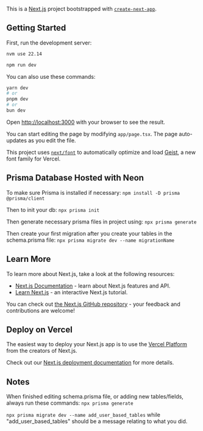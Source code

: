 This is a [Next.js](https://nextjs.org) project bootstrapped with [`create-next-app`](https://nextjs.org/docs/app/api-reference/cli/create-next-app).

## Getting Started

First, run the development server:

```bash
nvm use 22.14

npm run dev
```

You can also use these commands:
```bash
yarn dev
# or
pnpm dev
# or
bun dev
```

Open [http://localhost:3000](http://localhost:3000) with your browser to see the result.

You can start editing the page by modifying `app/page.tsx`. The page auto-updates as you edit the file.

This project uses [`next/font`](https://nextjs.org/docs/app/building-your-application/optimizing/fonts) to automatically optimize and load [Geist](https://vercel.com/font), a new font family for Vercel.

## Prisma Database Hosted with Neon

To make sure Prisma is installed if necessary:
`npm install -D prisma @prisma/client`

Then to init your db:
`npx prisma init`

Then generate necessary prisma files in project using:
`npx prisma generate`

Then create your first migration after you create your tables in the schema.prisma file:
`npx prisma migrate dev --name migrationName`

## Learn More

To learn more about Next.js, take a look at the following resources:

- [Next.js Documentation](https://nextjs.org/docs) - learn about Next.js features and API.
- [Learn Next.js](https://nextjs.org/learn) - an interactive Next.js tutorial.

You can check out [the Next.js GitHub repository](https://github.com/vercel/next.js) - your feedback and contributions are welcome!

## Deploy on Vercel

The easiest way to deploy your Next.js app is to use the [Vercel Platform](https://vercel.com/new?utm_medium=default-template&filter=next.js&utm_source=create-next-app&utm_campaign=create-next-app-readme) from the creators of Next.js.

Check out our [Next.js deployment documentation](https://nextjs.org/docs/app/building-your-application/deploying) for more details.


## Notes

When finished editing schema.prisma file, or adding new tables/fields, always run these commands:
`npx prisma generate`

`npx prisma migrate dev --name add_user_based_tables` while "add_user_based_tables" should be a message relating to what you did.